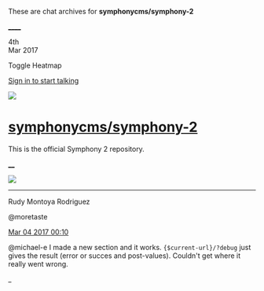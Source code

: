 These are chat archives for **symphonycms/symphony-2**

[__](/symphonycms/symphony-2/archives/2017/03/05)[__](/symphonycms/symphony-2/archives/2017/03/03)

4th  
Mar 2017

Toggle Heatmap

[Sign in to start talking](/login?action=login&button=archive-login)

![](https://avatars-02.gitter.im/group/iv/3/57542c45c43b8c601977197e?s=48)

#  [symphonycms/symphony-2](/symphonycms/symphony-2)

This is the official Symphony 2 repository.

[ __](/orgs/symphonycms/rooms "More symphonycms rooms")

![](https://avatars2.githubusercontent.com/u/857982?v=4&s=30)

____

Rudy Montoya Rodriguez

@moretaste

[Mar 04 2017
00:10](https://gitter.im/symphonycms/symphony-2?at=58ba05f3e961e53c7f97e0d0)

@michael-e I made a new section and it works. `{$current-url}/?debug` just
gives the result (error or succes and post-values). Couldn't get where it
really went wrong.

_

